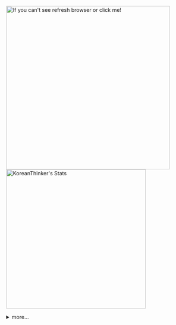 <p  >
  <a target="_blank" href="https://github-readme-stats.vercel.app/api/wakatime?username=KoreanThinker&layout=compact&theme=dark&hide_border=true&langs_count=32" >
    <img width="440px"  src="https://github-readme-stats.vercel.app/api/wakatime?username=KoreanThinker&layout=compact&theme=dark&hide_border=true&langs_count=6" alt="If you can't see refresh browser or click me!" /> 
  </a>
    <img width="375px" src="https://github-readme-stats.vercel.app/api?username=KoreanThinker&theme=dark&hide_border=true&count_private=true" alt="KoreanThinker's Stats" />
</p>
<details>
<summary>more...</summary>
 
    
<!--START_SECTION:waka-->
**I'm a Night 🦉** 

```text
🌞 Morning    17 commits     ░░░░░░░░░░░░░░░░░░░░░░░░░   1.59% 
🌆 Daytime    349 commits    ████████░░░░░░░░░░░░░░░░░   32.62% 
🌃 Evening    617 commits    ██████████████░░░░░░░░░░░   57.66% 
🌙 Night      87 commits     ██░░░░░░░░░░░░░░░░░░░░░░░   8.13%

```
📅 **I'm Most Productive on Monday** 

```text
Monday       207 commits    ████░░░░░░░░░░░░░░░░░░░░░   19.35% 
Tuesday      172 commits    ████░░░░░░░░░░░░░░░░░░░░░   16.07% 
Wednesday    175 commits    ████░░░░░░░░░░░░░░░░░░░░░   16.36% 
Thursday     179 commits    ████░░░░░░░░░░░░░░░░░░░░░   16.73% 
Friday       142 commits    ███░░░░░░░░░░░░░░░░░░░░░░   13.27% 
Saturday     87 commits     ██░░░░░░░░░░░░░░░░░░░░░░░   8.13% 
Sunday       108 commits    ██░░░░░░░░░░░░░░░░░░░░░░░   10.09%

```


📊 **This Week I Spent My Time On** 

```text
⌚︎ Time Zone: Asia/Seoul

🐱‍💻 Projects: 
react-native-instagram-li9 hrs 51 mins       ████████░░░░░░░░░░░░░░░░░   33.15% 
backend-nest             8 hrs 14 mins       ███████░░░░░░░░░░░░░░░░░░   27.74% 
front                    7 hrs 21 mins       ██████░░░░░░░░░░░░░░░░░░░   24.77% 
gilberto                 1 hr 40 mins        █░░░░░░░░░░░░░░░░░░░░░░░░   5.66% 
music-shorts             58 mins             ░░░░░░░░░░░░░░░░░░░░░░░░░   3.3%

```


 Last Updated on 28/12/2021
<!--END_SECTION:waka-->
</details>
